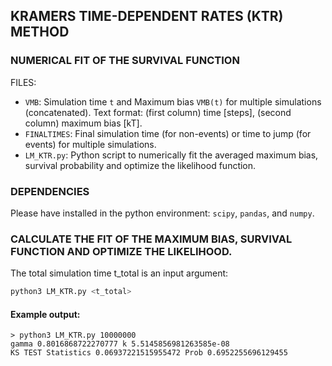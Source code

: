 ## KRAMERS TIME-DEPENDENT RATES (KTR) METHOD
### NUMERICAL FIT OF THE SURVIVAL FUNCTION

FILES:
* `VMB`: Simulation time `t` and Maximum bias `VMB(t)` for multiple simulations (concatenated).
         Text format: (first column) time [steps], (second column) maximum bias [kT].
* `FINALTIMES`: Final simulation time (for non-events) or time to jump (for events)
               for multiple simulations.
* `LM_KTR.py`: Python script to numerically fit the averaged maximum bias, survival probability and optimize
               the likelihood function.

### DEPENDENCIES

Please have installed in the python environment: `scipy`, `pandas`, and `numpy`.

### CALCULATE THE FIT OF THE MAXIMUM BIAS, SURVIVAL FUNCTION AND OPTIMIZE THE LIKELIHOOD.

The total simulation time t_total is an input argument:

```bash
python3 LM_KTR.py <t_total>
```

#### Example output:

```
> python3 LM_KTR.py 10000000
gamma 0.8016868722270777 k 5.5145856981263585e-08
KS TEST Statistics 0.06937221515955472 Prob 0.6952255696129455
```
